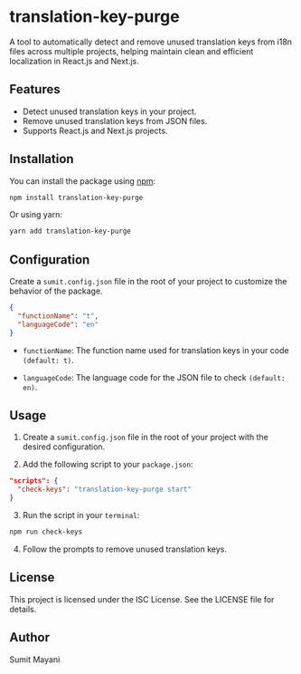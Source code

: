 # translation-key-purge

A tool to automatically detect and remove unused translation keys from i18n files across multiple projects, helping maintain clean and efficient localization in React.js and Next.js.

## Features

- Detect unused translation keys in your project.
- Remove unused translation keys from JSON files.
- Supports React.js and Next.js projects.

## Installation

You can install the package using [npm](https://docs.npmjs.com/cli/v8/commands/npm-install):

```bash
npm install translation-key-purge
```

Or using yarn:

```bash
yarn add translation-key-purge
```

## Configuration

Create a `sumit.config.json` file in the root of your project to customize the behavior of the package.

```json
{
  "functionName": "t",
  "languageCode": "en"
}
```

- `functionName`: The function name used for translation keys in your code `(default: t)`.

- `languageCode`: The language code for the JSON file to check `(default: en)`.

## Usage

1. Create a `sumit.config.json` file in the root of your project with the desired configuration.

2. Add the following script to your `package.json`:

```json
"scripts": {
  "check-keys": "translation-key-purge start"
}
```

3. Run the script in your `terminal`:

```bash
npm run check-keys
```

4. Follow the prompts to remove unused translation keys.

## License

This project is licensed under the ISC License. See the LICENSE file for details.

## Author

Sumit Mayani
